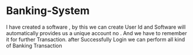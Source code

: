 # Banking-System
I have created a software , by this we can create User Id and Software will automatically provides us a unique account no . And we have to remember it for further Transaction.  after Successfully Login we can perform all kind of Banking Transaction
